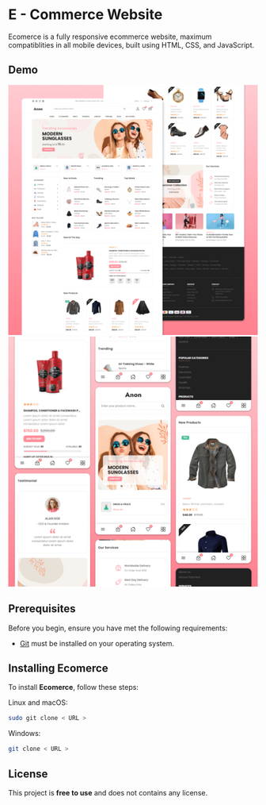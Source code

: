# E - Commerce Website

Ecomerce is a fully responsive ecommerce website, maximum compatiblities in all mobile devices, built using HTML, CSS, and JavaScript.

## Demo

![Ecomerce Desktop Demo](./website-demo-image/desktop.png "Desktop Demo")
![Ecomerce Mobile Demo](./website-demo-image/mobile.png "Mobile Demo")

## Prerequisites

Before you begin, ensure you have met the following requirements:

* [Git](https://git-scm.com/downloads "Download Git") must be installed on your operating system.

## Installing Ecomerce

To install **Ecomerce**, follow these steps:

Linux and macOS:

```bash
sudo git clone < URL >
```

Windows:

```bash
git clone < URL >
```

## License

This project is **free to use** and does not contains any license.
